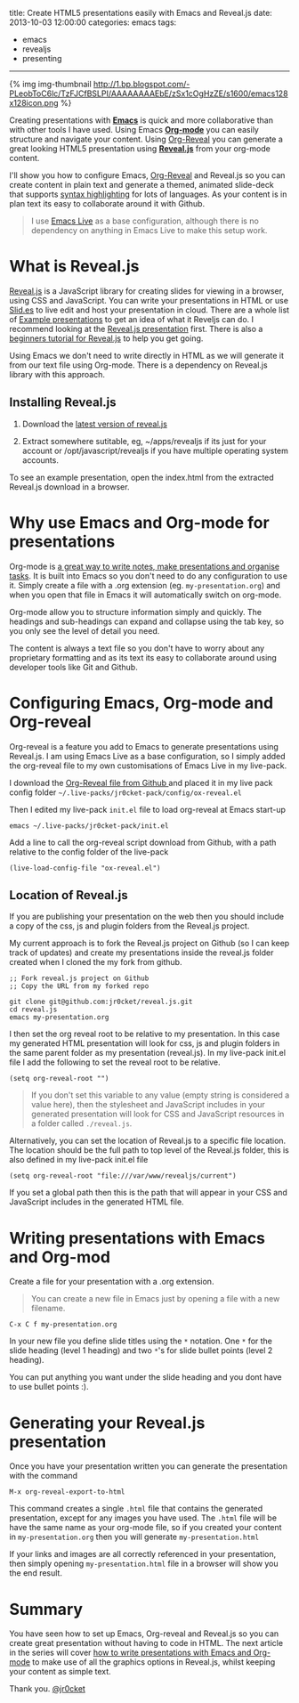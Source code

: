 title: Create HTML5 presentations easily with Emacs and Reveal.js
date: 2013-10-03 12:00:00
categories: emacs
tags: 
- emacs
- revealjs
- presenting
---

{% img img-thumbnail http://1.bp.blogspot.com/-PLeobToC6lc/TzFJCfBSLPI/AAAAAAAAEbE/zSx1cOgHzZE/s1600/emacs128x128icon.png %}

Creating presentations with [**Emacs**](http://www.gnu.org/software/emacs/) is quick and more collaborative than with other tools I have used.  Using Emacs [**Org-mode**](http://orgmode.org/) you can easily structure and navigate your content.  Using  [Org-Reveal](https://github.com/yjwen/org-reveal) you can generate a great looking HTML5 presentation using [**Reveal.js**](https://github.com/hakimel/reveal.js/) from your org-mode content.

I'll show you how to configure Emacs, [Org-Reveal](https://github.com/yjwen/org-reveal) and Reveal.js so you can create content in plain text and generate a themed, animated slide-deck that supports [syntax highlighting](http://softwaremaniacs.org/soft/highlight/en/) for lots of languages.  As your content is in plan text its easy to collaborate around it with Github.

<!-- more -->

> I use [Emacs Live](http://overtone.github.io/emacs-live/) as a base configuration, although there is no dependency on anything in Emacs Live to make this setup work.

# What is Reveal.js

[Reveal.js](https://github.com/hakimel/reveal.js/) is a JavaScript library for creating slides for viewing in a browser, using CSS and JavaScript.  You can write your presentations in HTML or use [Slid.es](http://slid.es/) to live edit and host your presentation in cloud.  There are a whole list of [Example presentations](https://github.com/hakimel/reveal.js/wiki/Example-Presentations) to get an idea of what it Reveljs can do.  I recommend looking at the [Reveal.js presentation](http://lab.hakim.se/reveal-js/) first.  There is also a [beginners tutorial for Reveal.js](http://htmlcheats.com/reveal-js/reveal-js-tutorial-reveal-js-for-beginners/) to help you get going.

Using Emacs we don't need to write directly in HTML as we will generate it from our text file using Org-mode.  There is a dependency on Reveal.js library with this approach.

## Installing Reveal.js

1)  Download the [latest version of reveal.js](https://github.com/hakimel/reveal.js/releases)

2)  Extract somewhere sutitable, eg, ~/apps/revealjs if its just for your account or /opt/javascript/revealjs if you have multiple operating system accounts.

To see an example presentation, open the index.html from the extracted Reveal.js download in a browser.

# Why use Emacs and Org-mode for presentations

Org-mode is [a great way to write notes, make presentations and organise tasks](http://blog.jr0cket.co.uk/2013/08/manage-dev-life-with-emacs-org-mode.html).  It is built into Emacs so you don't need to do any configuration to use it.  Simply create a file with a .org extension (eg. `my-presentation.org`) and when you open that file in Emacs it will automatically switch on org-mode.

Org-mode allow you to structure information simply and quickly.  The headings and sub-headings can expand and collapse using the tab key, so you only see the level of detail you need.

The content is always a text file so you don't have to worry about any proprietary formatting and as its text its easy to collaborate around using developer tools like Git and Github.

# Configuring Emacs, Org-mode and Org-reveal

Org-reveal is a feature you add to Emacs to generate presentations using Reveal.js.  I am using Emacs Live as a base configuration, so I simply added the org-reveal file to my own customisations of Emacs Live in my live-pack.

I download the [Org-Reveal file from Github ](https://github.com/yjwen/org-reveal) and placed it in my live pack config folder `~/.live-packs/jr0cket-pack/config/ox-reveal.el`

Then I edited my live-pack `init.el` file to load org-reveal at Emacs start-up

    emacs ~/.live-packs/jr0cket-pack/init.el

Add a line to call the org-reveal script download from Github, with a path relative to the config folder of the live-pack

    (live-load-config-file "ox-reveal.el")

## Location of Reveal.js

If you are publishing your presentation on the web then you should include a copy of the css, js and plugin folders from the Reveal.js project.

My current approach is to fork the Reveal.js project on Github (so I can keep track of updates) and create my presentations inside the reveal.js folder created when I cloned the my fork from github. 

    ;; Fork reveal.js project on Github
    ;; Copy the URL from my forked repo
    
    git clone git@github.com:jr0cket/reveal.js.git
    cd reveal.js
    emacs my-presentation.org

I then set the org reveal root to be relative to my presentation.  In this case my generated HTML presentation will look for css, js and plugin folders in the same parent folder as my presentation (reveal.js).  In my live-pack init.el file I add the following to set the reveal root to be relative.

    (setq org-reveal-root "")
    
> If you don't set this variable to any value (empty string is considered a value here), then the stylesheet and JavaScript includes in your generated presentation will look for CSS and JavaScript resources in a folder called `./reveal.js`.

Alternatively, you can set the location of Reveal.js to a specific file location.  The location should be the full path to top level of the Reveal.js folder, this is also defined in my live-pack init.el file

    (setq org-reveal-root "file:///var/www/revealjs/current")

If you set a global path then this is the path that will appear in your CSS and JavaScript includes in the generated HTML file.


# Writing presentations with Emacs and Org-mod

Create a file for your presentation with a .org extension. 

> You can create a new file in Emacs just by opening a file with a new filename.

    C-x C f my-presentation.org

In your new file you define slide titles using the `*` notation.  One `*` for the slide heading (level 1 heading) and two `*`'s for slide bullet points (level 2 heading). 

You can put anything you want under the slide heading and you dont have to use bullet points :). 

# Generating your Reveal.js presentation

Once you have your presentation written you can generate the presentation with the command

    M-x org-reveal-export-to-html

This command creates a single `.html` file that contains the generated presentation, except for any images you have used.  The `.html` file will be have the same name as your org-mode file, so if you created your content in `my-presentation.org` then you will generate `my-presentation.html`

If your links and images are all correctly referenced in your presentation, then simply opening `my-presentation.html` file in a browser will show you the end result.

# Summary

You have seen how to set up Emacs, Org-reveal and Reveal.js so you can create great presentation without having to code in HTML.  The next article in the series will cover [how to write presentations with Emacs and Org-mode](http://blog.jr0cket.co.uk/2013/09/create-html5-presentations-emacs-revealjs.html) to make use of all the graphics options in Reveal.js, whilst keeping your content as simple text.

Thank you.
[@jr0cket](https://twitter.com/jr0cket)
